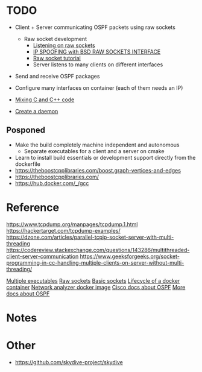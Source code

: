 # TODO

- Client + Server communicating OSPF packets using raw sockets

  - Raw socket development
    - [Listening on raw sockets](https://stackoverflow.com/questions/13082023/raw-socket-listener)
    - [IP SPOOFING with BSD RAW SOCKETS INTERFACE](http://www.enderunix.org/docs/en/rawipspoof/)
    - [Raw socket tutorial](http://www.cs.binghamton.edu/~steflik/cs455/rawip.txt)
    - Server listens to many clients on different interfaces
- Send and receive OSPF packages

- Configure many interfaces on container (each of them needs an IP)
- [Mixing C and C++ code](https://isocpp.org/wiki/faq/mixing-c-and-cpp)
- [Create a daemon](http://www.microhowto.info/howto/cause_a_process_to_become_a_daemon_in_c.html)

## Posponed

- Make the build completely machine independent and autonomous
  - Separate executables for a client and a server on cmake
- Learn to install build essentials or development support directly from the dockerfile
- https://theboostcpplibraries.com/boost.graph-vertices-and-edges
- https://theboostcpplibraries.com/
- <https://hub.docker.com/_/gcc>

# Reference

<https://www.tcpdump.org/manpages/tcpdump.1.html>
<https://hackertarget.com/tcpdump-examples/>
<https://dzone.com/articles/parallel-tcpip-socket-server-with-multi-threading>
<https://codereview.stackexchange.com/questions/143286/multithreaded-client-server-communication>
<https://www.geeksforgeeks.org/socket-programming-in-cc-handling-multiple-clients-on-server-without-multi-threading/>

[Multiple executables](https://stackoverflow.com/questions/14306642/adding-multiple-executables-in-cmake)
[Raw sockets](https://www.tenouk.com/Module43a.html)
[Basic sockets](https://www.geeksforgeeks.org/socket-programming-cc/)
[Lifecycle of a docker container](https://medium.com/@nagarwal/lifecycle-of-docker-container-d2da9f85959)
[Network analyzer docker image](https://github.com/jpcofr/netshoot)
[Cisco docs about OSPF](https://www.cisco.com/c/en/us/support/docs/ip/open-shortest-path-first-ospf/7039-1.html)
[More docs about OSPF](https://www.routeralley.com/guides/ospf.pdf)

# Notes

# Other

- <https://github.com/skydive-project/skydive>
